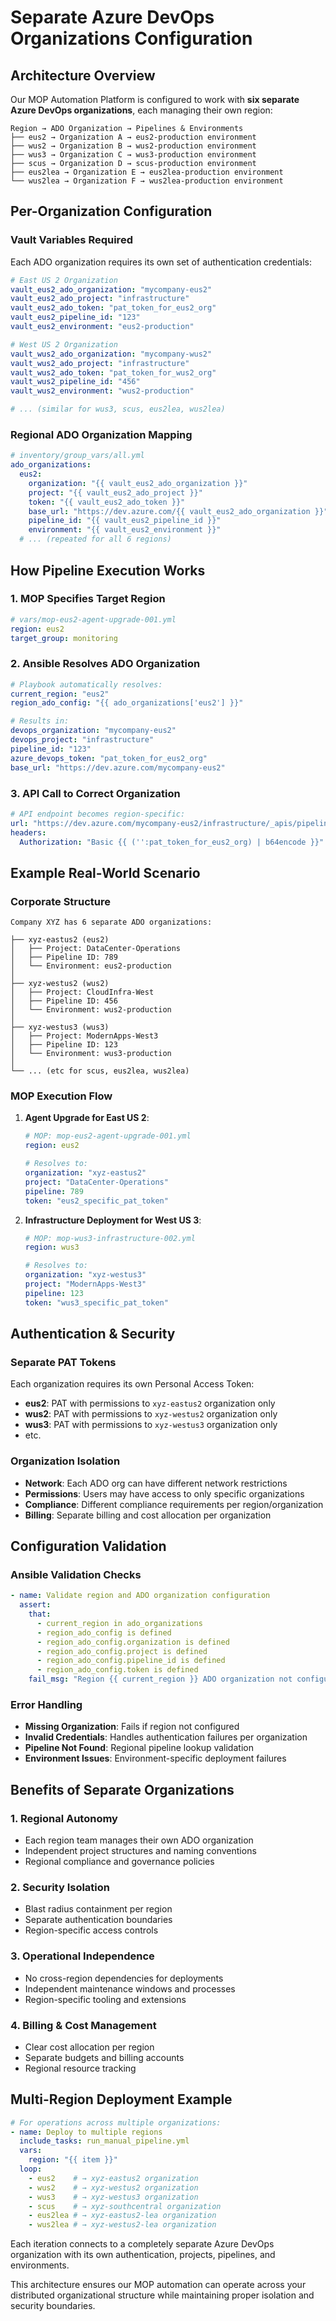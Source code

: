 # Separate Azure DevOps Organizations Configuration

## Architecture Overview

Our MOP Automation Platform is configured to work with **six separate Azure DevOps organizations**, each managing their own region:

```
Region → ADO Organization → Pipelines & Environments
├── eus2 → Organization A → eus2-production environment
├── wus2 → Organization B → wus2-production environment  
├── wus3 → Organization C → wus3-production environment
├── scus → Organization D → scus-production environment
├── eus2lea → Organization E → eus2lea-production environment
└── wus2lea → Organization F → wus2lea-production environment
```

## Per-Organization Configuration

### Vault Variables Required

Each ADO organization requires its own set of authentication credentials:

```yaml
# East US 2 Organization
vault_eus2_ado_organization: "mycompany-eus2"
vault_eus2_ado_project: "infrastructure"
vault_eus2_ado_token: "pat_token_for_eus2_org"
vault_eus2_pipeline_id: "123"
vault_eus2_environment: "eus2-production"

# West US 2 Organization  
vault_wus2_ado_organization: "mycompany-wus2"
vault_wus2_ado_project: "infrastructure"
vault_wus2_ado_token: "pat_token_for_wus2_org" 
vault_wus2_pipeline_id: "456"
vault_wus2_environment: "wus2-production"

# ... (similar for wus3, scus, eus2lea, wus2lea)
```

### Regional ADO Organization Mapping

```yaml
# inventory/group_vars/all.yml
ado_organizations:
  eus2:
    organization: "{{ vault_eus2_ado_organization }}"
    project: "{{ vault_eus2_ado_project }}"
    token: "{{ vault_eus2_ado_token }}"
    base_url: "https://dev.azure.com/{{ vault_eus2_ado_organization }}"
    pipeline_id: "{{ vault_eus2_pipeline_id }}"
    environment: "{{ vault_eus2_environment }}"
  # ... (repeated for all 6 regions)
```

## How Pipeline Execution Works

### 1. MOP Specifies Target Region
```yaml
# vars/mop-eus2-agent-upgrade-001.yml
region: eus2
target_group: monitoring
```

### 2. Ansible Resolves ADO Organization
```yaml
# Playbook automatically resolves:
current_region: "eus2"
region_ado_config: "{{ ado_organizations['eus2'] }}"

# Results in:
devops_organization: "mycompany-eus2"  
devops_project: "infrastructure"
pipeline_id: "123"
azure_devops_token: "pat_token_for_eus2_org"
base_url: "https://dev.azure.com/mycompany-eus2"
```

### 3. API Call to Correct Organization
```yaml
# API endpoint becomes region-specific:
url: "https://dev.azure.com/mycompany-eus2/infrastructure/_apis/pipelines/123/runs"
headers:
  Authorization: "Basic {{ ('':pat_token_for_eus2_org) | b64encode }}"
```

## Example Real-World Scenario

### Corporate Structure
```
Company XYZ has 6 separate ADO organizations:

├── xyz-eastus2 (eus2)
│   ├── Project: DataCenter-Operations
│   ├── Pipeline ID: 789
│   └── Environment: eus2-production
│
├── xyz-westus2 (wus2)  
│   ├── Project: CloudInfra-West
│   ├── Pipeline ID: 456
│   └── Environment: wus2-production
│
├── xyz-westus3 (wus3)
│   ├── Project: ModernApps-West3
│   ├── Pipeline ID: 123
│   └── Environment: wus3-production
│
└── ... (etc for scus, eus2lea, wus2lea)
```

### MOP Execution Flow

1. **Agent Upgrade for East US 2**:
   ```yaml
   # MOP: mop-eus2-agent-upgrade-001.yml
   region: eus2
   
   # Resolves to:
   organization: "xyz-eastus2"
   project: "DataCenter-Operations" 
   pipeline: 789
   token: "eus2_specific_pat_token"
   ```

2. **Infrastructure Deployment for West US 3**:
   ```yaml
   # MOP: mop-wus3-infrastructure-002.yml  
   region: wus3
   
   # Resolves to:
   organization: "xyz-westus3"
   project: "ModernApps-West3"
   pipeline: 123
   token: "wus3_specific_pat_token"
   ```

## Authentication & Security

### Separate PAT Tokens
Each organization requires its own Personal Access Token:
- **eus2**: PAT with permissions to `xyz-eastus2` organization only
- **wus2**: PAT with permissions to `xyz-westus2` organization only  
- **wus3**: PAT with permissions to `xyz-westus3` organization only
- etc.

### Organization Isolation
- **Network**: Each ADO org can have different network restrictions
- **Permissions**: Users may have access to only specific organizations
- **Compliance**: Different compliance requirements per region/organization
- **Billing**: Separate billing and cost allocation per organization

## Configuration Validation

### Ansible Validation Checks
```yaml
- name: Validate region and ADO organization configuration
  assert:
    that:
      - current_region in ado_organizations
      - region_ado_config is defined
      - region_ado_config.organization is defined
      - region_ado_config.project is defined  
      - region_ado_config.pipeline_id is defined
      - region_ado_config.token is defined
    fail_msg: "Region {{ current_region }} ADO organization not configured"
```

### Error Handling
- **Missing Organization**: Fails if region not configured
- **Invalid Credentials**: Handles authentication failures per organization
- **Pipeline Not Found**: Regional pipeline lookup validation
- **Environment Issues**: Environment-specific deployment failures

## Benefits of Separate Organizations

### 1. **Regional Autonomy**
- Each region team manages their own ADO organization
- Independent project structures and naming conventions
- Regional compliance and governance policies

### 2. **Security Isolation**  
- Blast radius containment per region
- Separate authentication boundaries
- Region-specific access controls

### 3. **Operational Independence**
- No cross-region dependencies for deployments
- Independent maintenance windows and processes
- Region-specific tooling and extensions

### 4. **Billing & Cost Management**
- Clear cost allocation per region
- Separate budgets and billing accounts
- Regional resource tracking

## Multi-Region Deployment Example

```yaml
# For operations across multiple organizations:
- name: Deploy to multiple regions
  include_tasks: run_manual_pipeline.yml
  vars:
    region: "{{ item }}"
  loop:
    - eus2    # → xyz-eastus2 organization
    - wus2    # → xyz-westus2 organization  
    - wus3    # → xyz-westus3 organization
    - scus    # → xyz-southcentral organization
    - eus2lea # → xyz-eastus2-lea organization
    - wus2lea # → xyz-westus2-lea organization
```

Each iteration connects to a completely separate Azure DevOps organization with its own authentication, projects, pipelines, and environments.

This architecture ensures our MOP automation can operate across your distributed organizational structure while maintaining proper isolation and security boundaries.